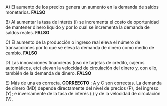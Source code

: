 A) El aumento de los precios genera un aumento en la demanda de saldos monetarios.
 **FALSO**
	
B) Al aumentar la tasa de interés (i) se incrementa el costo de oportunidad de mantener dinero líquido y por lo cual se incrementa la demanda de saldos reales.
 **FALSO**

C) El aumento de la producción o ingreso real eleva el número de transacciones por lo que se eleva la demanda de dinero como medio de cambio.
 **FALSO**
	
D) Las innovaciones financieras (uso de tarjetas de crédito, cajeros automáticos, etc) elevan la velocidad de circulación del dinero y, con ello, también de la demanda de dinero.
 **FALSO**
 
E) Más de una es correcta.
 **CORREECTO** : A y C son correctas. La demanda de dinero (MD) depende directamente del nivel de precios (P), del ingreso (Y); e inversamente de la tasa de interés (i) y de la velocidad de circulación (V).